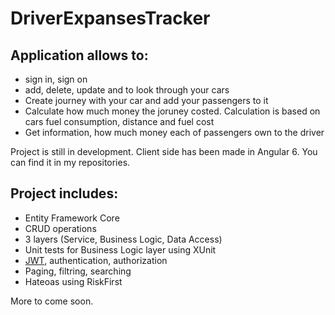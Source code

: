 # DriverExpansesTracker
**Application allows to:**
----------------
- sign in, sign on
- add, delete, update and to look through your cars
- Create journey with your car and add your passengers to it
- Calculate how much money the joruney costed. Calculation is based on cars fuel consumption, distance and fuel cost
- Get information, how much money each of passengers own to the driver

Project is still in development. Client side has been made in Angular 6. You can find it in my repositories.

**Project includes:**
----------------
- Entity Framework Core
- CRUD operations
- 3 layers (Service, Business Logic, Data Access)
- Unit tests for Business Logic layer using XUnit
- [JWT](https://jwt.io), authentication, authorization
- Paging, filtring, searching 
- Hateoas using RiskFirst

More to come soon.
